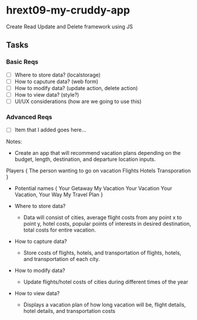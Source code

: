 # hrext09-my-cruddy-app
Create Read Update and Delete framework using JS

 ## Tasks

 ### Basic Reqs
- [ ] Where to store data? (localstorage)
- [ ] How to caputure data? (web form)
- [ ] How to modify data? (update action, delete action)
- [ ] How to view data? (style?)
- [ ] UI/UX considerations (how are we going to use this)

 ### Advanced Reqs
- [ ] Item that I added goes here...

Notes:
- Create an app that will recommend vacation plans depending on the budget, length, destination, and departure location inputs.

Players {
	The person wanting to go on vacation
	Flights
	Hotels
	Transporation
}

- Potential names {
    Your Getaway
    My Vacation
    Your Vacation
    Your Vacation, Your Way
    My Travel Plan
}

- Where to store data?
	- Data will consist of cities, average flight costs from any point x to point y, hotel costs, popular points of interests in desired destination, total costs for entire vacation.

- How to capture data?
	- Store costs of flights, hotels, and transportation of flights, hotels, and transportation of each city.

- How to modify data?
	- Update flights/hotel costs of cities during different times of the year

- How to view data?
	- Displays a vacation plan of how long vacation will be, flight details, hotel details, and transportation costs

